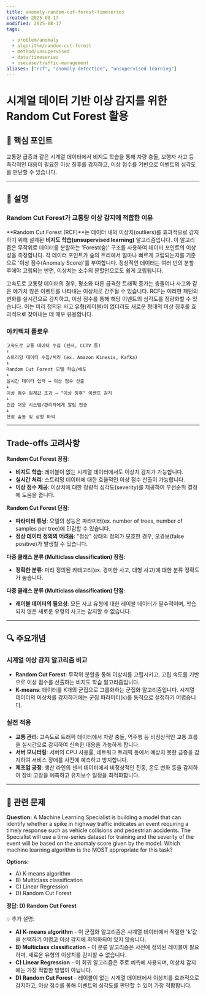 ```yaml
---
title: anomaly-random-cut-forest-timeseries
created: 2025-08-17
modified: 2025-08-17
tags:

  - problem/anomaly
  - algorithm/random-cut-forest
  - method/unsupervised
  - data/timeseries
  - usecase/traffic-management
aliases: ["rcf", "anomaly-detection", "unsupervised-learning"]
---
```


# 시계열 데이터 기반 이상 감지를 위한 Random Cut Forest 활용

## 🎯 핵심 포인트

교통량 급증과 같은 시계열 데이터에서 비지도 학습을 통해 차량 충돌, 보행자 사고 등 즉각적인 대응이 필요한 이상 징후를 감지하고, 이상 점수를 기반으로 이벤트의 심각도를 판단할 수 있습니다.

-----

## 📝 설명

### Random Cut Forest가 교통량 이상 감지에 적합한 이유

\*\*Random Cut Forest (RCF)\*\*는 데이터 내의 이상치(outliers)를 효과적으로 감지하기 위해 설계된 **비지도 학습(unsupervised learning)** 알고리즘입니다. 이 알고리즘은 무작위로 데이터를 분할하는 'Forest(숲)' 구조를 사용하여 데이터 포인트의 이상성을 측정합니다. 각 데이터 포인트가 숲의 트리에서 얼마나 빠르게 고립되는지를 기준으로 '이상 점수(Anomaly Score)'를 부여합니다. 정상적인 데이터는 여러 번의 분할 후에야 고립되는 반면, 이상치는 소수의 분할만으로도 쉽게 고립됩니다.

고속도로 교통량 데이터의 경우, 평소와 다른 급격한 트래픽 증가는 충돌이나 사고와 같은 예기치 않은 이벤트를 나타내는 이상치로 간주될 수 있습니다. RCF는 이러한 패턴의 변화를 실시간으로 감지하고, 이상 점수를 통해 해당 이벤트의 심각도를 정량화할 수 있습니다. 이는 미리 정의된 사고 유형(레이블)이 없더라도 새로운 형태의 이상 징후를 효과적으로 찾아내는 데 매우 유용합니다.

### 아키텍처 플로우

```
고속도로 교통 데이터 수집 (센서, CCTV 등)
↓
스트리밍 데이터 수집/처리 (ex. Amazon Kinesis, Kafka)
↓
Random Cut Forest 모델 학습/배포
↓
실시간 데이터 입력 → 이상 점수 산출
↓
이상 점수 임계값 초과 → "이상 징후" 이벤트 감지
↓
긴급 대응 시스템/관리자에게 알림 전송
↓
현장 출동 및 상황 파악
```

-----

## Trade-offs 고려사항

**Random Cut Forest 장점**:

  - **비지도 학습**: 레이블이 없는 시계열 데이터에서도 이상치 감지가 가능합니다.
  - **실시간 처리**: 스트리밍 데이터에 대한 효율적인 이상 점수 산출이 가능합니다.
  - **이상 점수 제공**: 이상치에 대한 정량적 심각도(severity)를 제공하여 우선순위 결정에 도움을 줍니다.

**Random Cut Forest 단점**:

  - **파라미터 튜닝**: 모델의 성능은 파라미터(ex. number of trees, number of samples per tree)에 민감할 수 있습니다.
  - **정상 데이터 정의의 어려움**: "정상" 상태의 정의가 모호한 경우, 오경보(false positive)가 발생할 수 있습니다.

**다중 클래스 분류 (Multiclass classification) 장점**:

  - **정확한 분류**: 미리 정의된 카테고리(ex. 경미한 사고, 대형 사고)에 대한 분류 정확도가 높습니다.

**다중 클래스 분류 (Multiclass classification) 단점**:

  - **레이블 데이터의 필요성**: 모든 사고 유형에 대한 레이블 데이터가 필수적이며, 학습되지 않은 새로운 유형의 사고는 감지할 수 없습니다.

-----

## 🔍 주요개념

### 시계열 이상 감지 알고리즘 비교

  - **Random Cut Forest**: 무작위 분할을 통해 이상치를 고립시키고, 고립 속도를 기반으로 이상 점수를 산출하는 비지도 학습 알고리즘입니다.
  - **K-means**: 데이터를 K개의 군집으로 그룹화하는 군집화 알고리즘입니다. 시계열 데이터의 이상치를 감지하기에는 군집 파라미터(k)를 동적으로 설정하기 어렵습니다.

### 실전 적용

  - **교통 관리**: 고속도로 트래픽 데이터에서 차량 충돌, 역주행 등 비정상적인 교통 흐름을 실시간으로 감지하여 신속한 대응을 가능하게 합니다.
  - **서버 모니터링**: 서버의 CPU 사용률, 네트워크 트래픽 등에서 예상치 못한 급증을 감지하여 서비스 장애를 사전에 예측하고 방지합니다.
  - **제조업 공정**: 생산 라인의 센서 데이터에서 비정상적인 진동, 온도 변화 등을 감지하여 장비 고장을 예측하고 유지보수 일정을 최적화합니다.

-----

## 📝 관련 문제

**Question:** A Machine Learning Specialist is building a model that can identify whether a spike in highway traffic indicates an event requiring a timely response such as vehicle collisions and pedestrian accidents. The Specialist will use a time-series dataset for training and the severity of the event will be based on the anomaly score given by the model. Which machine learning algorithm is the MOST appropriate for this task?

**Options:**

  - A) K-means algorithm
  - B) Multiclass classification
  - C) Linear Regression
  - D) Random Cut Forest

**정답: D) Random Cut Forest**

💡 추가 설명:

  - **A) K-means algorithm** - 이 군집화 알고리즘은 시계열 데이터에서 적절한 'k'값을 선택하기 어렵고 이상 감지에 최적화되어 있지 않습니다.
  - **B) Multiclass classification** - 이 분류 알고리즘은 사전에 정의된 레이블이 필요하며, 새로운 유형의 이상치를 감지할 수 없습니다.
  - **C) Linear Regression** - 이 회귀 알고리즘은 주로 예측에 사용되며, 이상치 감지에는 가장 적합한 방법이 아닙니다.
  - **D) Random Cut Forest** - 레이블이 없는 시계열 데이터에서 이상치를 효과적으로 감지하고, 이상 점수를 통해 이벤트의 심각도를 판단할 수 있어 가장 적합합니다.